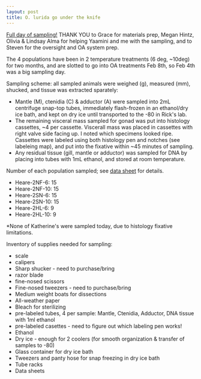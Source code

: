 ```yaml
--- 
layout: post
title: O. lurida go under the knife
---
```

 
[Full day of sampling!](https://youtu.be/y1bOt7gC9U4) THANK YOU to Grace for materials prep, Megan Hintz, Olivia & Lindsay Alma for helping Yaamini and me with the sampling, and to Steven for the oversight and OA system prep.

The 4 populations have been in 2 temperature treatments (6 deg, ~10deg) for two months, and are slotted to go into OA treatments Feb 8th, so Feb 4th was a big sampling day. 

Sampling scheme: all sampled animals were weighed (g), measured (mm), shucked, and tissue was extracted sparately:  
  * Mantle (M), ctenidia (C) & adductor (A) were sampled into 2mL centrifuge snap-top tubes, immediately flash-frozen in an ethanol/dry ice bath, and kept on dry ice until transported to the -80 in Rick's lab.  
  * The remaining visceral mass sampled for gonad was put into histology cassettes, ~4 per cassette. Viscerall mass was placed in cassettes with right valve side facing up. I noted which specimens looked ripe. Cassettes were labeled using both histology pen and notches (see labeleing map), and put into the fixative within ~45 minutes of sampling.  
  * Any residual tissue (gill, mantle or adductor) was sampled for DNA by placing into tubes with 1mL ethanol, and stored at room temperature. 
 
Number of each population sampled; see [data sheet](https://github.com/laurahspencer/O.lurida_Stress/blob/master/Data/2017-02-04_SamplingData.xlsx) for details.  
  * Heare-2NF-6: 15  
  * Heare-2NF-10: 15  
  * Heare-2SN-6: 15  
  * Heare-2SN-10: 15  
  * Heare-2HL-6: 9  
  * Heare-2HL-10: 9  
  
*None of Katherine's were sampled today, due to histology fixative limitations. 

Inventory of supplies needed for sampling:  
  * scale   
  * calipers  
  * Sharp shucker - need to purchase/bring  
  * razor blade  
  * fine-nosed scissors  
  * Fine-nosed tweezers - need to purchase/bring  
  * Medium weight boats for dissections  
  * All-weather paper  
  * Bleach for sterilizing  
  * pre-labeled tubes, 4 per sample: Mantle, Ctenidia, Adductor, DNA tissue with 1ml ethanol  
  * pre-labeled casettes - need to figure out which labeling pen works!  
  * Ethanol  
  * Dry ice - enough for 2 coolers (for smooth organization & transfer of samples to -80)  
  * Glass container for dry ice bath  
  * Tweezers and panty hose for snap freezing in dry ice bath  
  * Tube racks  
  * Data sheets  
